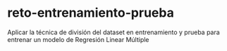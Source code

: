# reto-entrenamiento-prueba
Aplicar la técnica de división del dataset en entrenamiento y prueba para entrenar un modelo de Regresión Linear Múltiple
